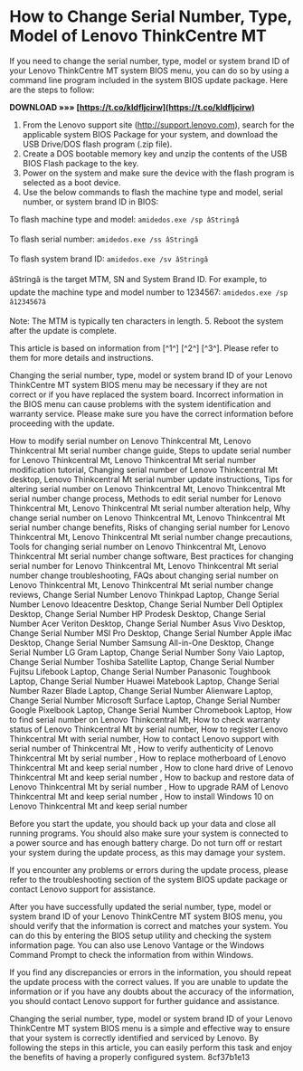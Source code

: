 
 
# How to Change Serial Number, Type, Model of Lenovo ThinkCentre MT
 
If you need to change the serial number, type, model or system brand ID of your Lenovo ThinkCentre MT system BIOS menu, you can do so by using a command line program included in the system BIOS update package. Here are the steps to follow:
 
**DOWNLOAD »»» [https://t.co/kIdfljcirw](https://t.co/kIdfljcirw)**


 
1. From the Lenovo support site (http://support.lenovo.com), search for the applicable system BIOS Package for your system, and download the USB Drive/DOS flash program (.zip file).
2. Create a DOS bootable memory key and unzip the contents of the USB BIOS Flash package to the key.
3. Power on the system and make sure the device with the flash program is selected as a boot device.
4. Use the below commands to flash the machine type and model, serial number, or system brand ID in BIOS:

To flash machine type and model: `amidedos.exe /sp âStringâ`

To flash serial number: `amidedos.exe /ss âStringâ`

To flash system brand ID: `amidedos.exe /sv âStringâ`

âStringâ is the target MTM, SN and System Brand ID. For example, to update the machine type and model number to 1234567: `amidedos.exe /sp â1234567â`

Note: The MTM is typically ten characters in length.
5. Reboot the system after the update is complete.

This article is based on information from [^1^] [^2^] [^3^]. Please refer to them for more details and instructions.

Changing the serial number, type, model or system brand ID of your Lenovo ThinkCentre MT system BIOS menu may be necessary if they are not correct or if you have replaced the system board. Incorrect information in the BIOS menu can cause problems with the system identification and warranty service. Please make sure you have the correct information before proceeding with the update.
 
How to modify serial number on Lenovo Thinkcentral Mt,  Lenovo Thinkcentral Mt serial number change guide,  Steps to update serial number for Lenovo Thinkcentral Mt,  Lenovo Thinkcentral Mt serial number modification tutorial,  Changing serial number of Lenovo Thinkcentral Mt desktop,  Lenovo Thinkcentral Mt serial number update instructions,  Tips for altering serial number on Lenovo Thinkcentral Mt,  Lenovo Thinkcentral Mt serial number change process,  Methods to edit serial number for Lenovo Thinkcentral Mt,  Lenovo Thinkcentral Mt serial number alteration help,  Why change serial number on Lenovo Thinkcentral Mt,  Lenovo Thinkcentral Mt serial number change benefits,  Risks of changing serial number for Lenovo Thinkcentral Mt,  Lenovo Thinkcentral Mt serial number change precautions,  Tools for changing serial number on Lenovo Thinkcentral Mt,  Lenovo Thinkcentral Mt serial number change software,  Best practices for changing serial number for Lenovo Thinkcentral Mt,  Lenovo Thinkcentral Mt serial number change troubleshooting,  FAQs about changing serial number on Lenovo Thinkcentral Mt,  Lenovo Thinkcentral Mt serial number change reviews,  Change Serial Number Lenovo Thinkpad Laptop,  Change Serial Number Lenovo Ideacentre Desktop,  Change Serial Number Dell Optiplex Desktop,  Change Serial Number HP Prodesk Desktop,  Change Serial Number Acer Veriton Desktop,  Change Serial Number Asus Vivo Desktop,  Change Serial Number MSI Pro Desktop,  Change Serial Number Apple iMac Desktop,  Change Serial Number Samsung All-in-One Desktop,  Change Serial Number LG Gram Laptop,  Change Serial Number Sony Vaio Laptop,  Change Serial Number Toshiba Satellite Laptop,  Change Serial Number Fujitsu Lifebook Laptop,  Change Serial Number Panasonic Toughbook Laptop,  Change Serial Number Huawei Matebook Laptop,  Change Serial Number Razer Blade Laptop,  Change Serial Number Alienware Laptop,  Change Serial Number Microsoft Surface Laptop,  Change Serial Number Google Pixelbook Laptop,  Change Serial Number Chromebook Laptop,  How to find serial number on Lenovo Thinkcentral Mt,  How to check warranty status of Lenovo Thinkcentral Mt by serial number,  How to register Lenovo Thinkcentral Mt with serial number,  How to contact Lenovo support with serial number of Thinkcentral Mt ,  How to verify authenticity of Lenovo Thinkcentral Mt by serial number ,  How to replace motherboard of Lenovo Thinkcentral Mt and keep serial number ,  How to clone hard drive of Lenovo Thinkcentral Mt and keep serial number ,  How to backup and restore data of Lenovo Thinkcentral Mt by serial number ,  How to upgrade RAM of Lenovo Thinkcentral Mt and keep serial number ,  How to install Windows 10 on Lenovo Thinkcentral Mt and keep serial number
 
Before you start the update, you should back up your data and close all running programs. You should also make sure your system is connected to a power source and has enough battery charge. Do not turn off or restart your system during the update process, as this may damage your system.
 
If you encounter any problems or errors during the update process, please refer to the troubleshooting section of the system BIOS update package or contact Lenovo support for assistance.

After you have successfully updated the serial number, type, model or system brand ID of your Lenovo ThinkCentre MT system BIOS menu, you should verify that the information is correct and matches your system. You can do this by entering the BIOS setup utility and checking the system information page. You can also use Lenovo Vantage or the Windows Command Prompt to check the information from within Windows.
 
If you find any discrepancies or errors in the information, you should repeat the update process with the correct values. If you are unable to update the information or if you have any doubts about the accuracy of the information, you should contact Lenovo support for further guidance and assistance.
 
Changing the serial number, type, model or system brand ID of your Lenovo ThinkCentre MT system BIOS menu is a simple and effective way to ensure that your system is correctly identified and serviced by Lenovo. By following the steps in this article, you can easily perform this task and enjoy the benefits of having a properly configured system.
 8cf37b1e13
 
